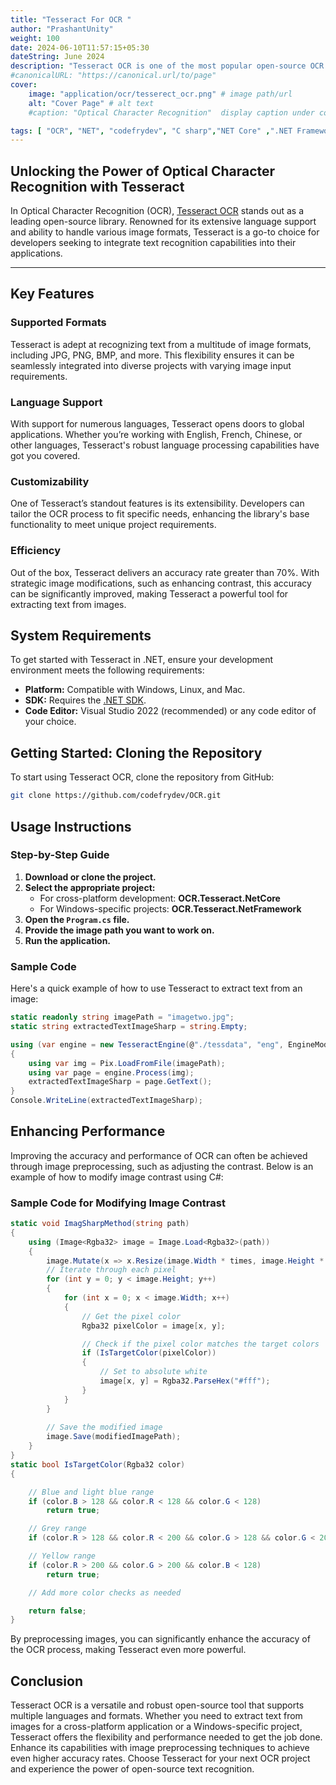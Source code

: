 ```yaml
---
title: "Tesseract For OCR "
author: "PrashantUnity"
weight: 100
date: 2024-06-10T11:57:15+05:30
dateString: June 2024  
description: "Tesseract OCR is one of the most popular open-source OCR libraries for text Extraction from image. It supports a wide range of languages and can recognize text from various image formats."
#canonicalURL: "https://canonical.url/to/page"
cover:
    image: "application/ocr/tesserect_ocr.png" # image path/url
    alt: "Cover Page" # alt text
    #caption: "Optical Character Recognition"  display caption under cover 

tags: [ "OCR", "NET", "codefrydev", "C sharp","NET Core" ,".NET Framework" , "Optical Character Recognition"]
---
```


## Unlocking the Power of Optical Character Recognition with Tesseract

In Optical Character Recognition (OCR), [Tesseract OCR](https://github.com/tesseract-ocr/tesseract#center) stands out as a leading open-source library. Renowned for its extensive language support and ability to handle various image formats, Tesseract is a go-to choice for developers seeking to integrate text recognition capabilities into their applications.

---

## Key Features

### Supported Formats

Tesseract is adept at recognizing text from a multitude of image formats, including JPG, PNG, BMP, and more. This flexibility ensures it can be seamlessly integrated into diverse projects with varying image input requirements.

### Language Support

With support for numerous languages, Tesseract opens doors to global applications. Whether you’re working with English, French, Chinese, or other languages, Tesseract's robust language processing capabilities have got you covered.

### Customizability

One of Tesseract’s standout features is its extensibility. Developers can tailor the OCR process to fit specific needs, enhancing the library's base functionality to meet unique project requirements.

### Efficiency

Out of the box, Tesseract delivers an accuracy rate greater than 70%. With strategic image modifications, such as enhancing contrast, this accuracy can be significantly improved, making Tesseract a powerful tool for extracting text from images.

## System Requirements

To get started with Tesseract in .NET, ensure your development environment meets the following requirements:

- **Platform:** Compatible with Windows, Linux, and Mac.
- **SDK:** Requires the [.NET SDK](https://dotnet.microsoft.com/en-us/download/visual-studio-sdks).
- **Code Editor:** Visual Studio 2022 (recommended) or any code editor of your choice.

## Getting Started: Cloning the Repository

To start using Tesseract OCR, clone the repository from GitHub:

```sh {linenos=true}
git clone https://github.com/codefrydev/OCR.git
```

## Usage Instructions

### Step-by-Step Guide

1. **Download or clone the project.**
2. **Select the appropriate project:**
    - For cross-platform development: **OCR.Tesseract.NetCore**
    - For Windows-specific projects: **OCR.Tesseract.NetFramework**
3. **Open the `Program.cs` file.**
4. **Provide the image path you want to work on.**
5. **Run the application.**

### Sample Code

Here's a quick example of how to use Tesseract to extract text from an image:

```csharp {linenos=true}
static readonly string imagePath = "imagetwo.jpg";
static string extractedTextImageSharp = string.Empty;

using (var engine = new TesseractEngine(@"./tessdata", "eng", EngineMode.LstmOnly))
{
    using var img = Pix.LoadFromFile(imagePath);
    using var page = engine.Process(img);
    extractedTextImageSharp = page.GetText();
} 
Console.WriteLine(extractedTextImageSharp);
```

## Enhancing Performance

Improving the accuracy and performance of OCR can often be achieved through image preprocessing, such as adjusting the contrast. Below is an example of how to modify image contrast using C#:

### Sample Code for Modifying Image Contrast

```csharp {linenos=true}
static void ImagSharpMethod(string path)
{
    using (Image<Rgba32> image = Image.Load<Rgba32>(path))
    {
        image.Mutate(x => x.Resize(image.Width * times, image.Height * times));
        // Iterate through each pixel
        for (int y = 0; y < image.Height; y++)
        {
            for (int x = 0; x < image.Width; x++)
            {
                // Get the pixel color
                Rgba32 pixelColor = image[x, y];

                // Check if the pixel color matches the target colors
                if (IsTargetColor(pixelColor))
                {
                    // Set to absolute white
                    image[x, y] = Rgba32.ParseHex("#fff");
                }
            }
        }
            
        // Save the modified image
        image.Save(modifiedImagePath);
    } 
}
static bool IsTargetColor(Rgba32 color)
{ 

    // Blue and light blue range
    if (color.B > 128 && color.R < 128 && color.G < 128)
        return true;

    // Grey range
    if (color.R > 128 && color.R < 200 && color.G > 128 && color.G < 200 && color.B > 128 && color.B < 200) return true;

    // Yellow range
    if (color.R > 200 && color.G > 200 && color.B < 128)
        return true;

    // Add more color checks as needed

    return false;
}
```

By preprocessing images, you can significantly enhance the accuracy of the OCR process, making Tesseract even more powerful.

## Conclusion

Tesseract OCR is a versatile and robust open-source tool that supports multiple languages and formats. Whether you need to extract text from images for a cross-platform application or a Windows-specific project, Tesseract offers the flexibility and performance needed to get the job done. Enhance its capabilities with image preprocessing techniques to achieve even higher accuracy rates. Choose Tesseract for your next OCR project and experience the power of open-source text recognition.